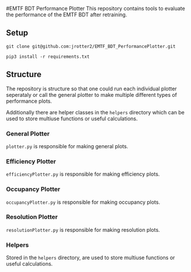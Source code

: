 #EMTF BDT Performance Plotter
This repository contains tools to evaluate the performance of the EMTF BDT after retraining.

## Setup

```
git clone git@github.com:jrotter2/EMTF_BDT_PerformancePlotter.git

pip3 install -r requirements.txt
```
## Structure

The repository is structure so that one could run each individual plotter seperataly or call the general plotter to make multiple different types of performance plots.

Additionally there are helper classes in the `helpers` directory which can be used to store multiuse functions or useful calculations.

### General Plotter
`plotter.py` is responsible for making general plots.

### Efficiency Plotter
`efficiencyPlotter.py` is responsible for making efficiency plots.

### Occupancy Plotter
`occupancyPlotter.py` is responsible for making occupancy plots.

### Resolution Plotter
`resolutionPlotter.py` is responsible for making resolution plots.

### Helpers
Stored in the `helpers` directory, are used to store multiuse functions or useful calculations.


